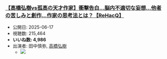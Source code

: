 ### [【高橋弘樹vs孤高の天才作家】衝撃告白…脳内不適切な妄想…他者の苦しみと創作…作家の思考法とは？【ReHacQ】](https://www.youtube.com/watch?v=GOQrAC8VScI)
-   公開日: 2025-06-17
-   視聴数: 215,464
-   **いいね数: 4,986**
-   出演者: 田中慎弥, [高橋弘樹](/rehacq_fan/people/高橋弘樹 "wikilink")
    - [![](https://img.youtube.com/vi/GOQrAC8VScI/hqdefault.jpg)](https://www.youtube.com/watch?v=GOQrAC8VScI)

